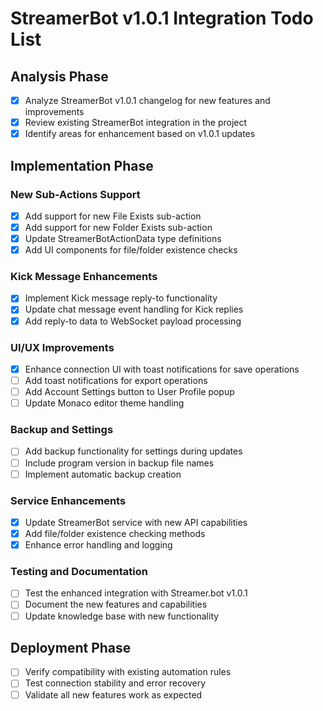 # StreamerBot v1.0.1 Integration Todo List

## Analysis Phase
- [x] Analyze StreamerBot v1.0.1 changelog for new features and improvements
- [x] Review existing StreamerBot integration in the project
- [x] Identify areas for enhancement based on v1.0.1 updates

## Implementation Phase

### New Sub-Actions Support
- [x] Add support for new File Exists sub-action
- [x] Add support for new Folder Exists sub-action
- [x] Update StreamerBotActionData type definitions
- [x] Add UI components for file/folder existence checks

### Kick Message Enhancements
- [x] Implement Kick message reply-to functionality
- [x] Update chat message event handling for Kick replies
- [x] Add reply-to data to WebSocket payload processing

### UI/UX Improvements
- [x] Enhance connection UI with toast notifications for save operations
- [ ] Add toast notifications for export operations
- [ ] Add Account Settings button to User Profile popup
- [ ] Update Monaco editor theme handling

### Backup and Settings
- [ ] Add backup functionality for settings during updates
- [ ] Include program version in backup file names
- [ ] Implement automatic backup creation

### Service Enhancements
- [x] Update StreamerBot service with new API capabilities
- [x] Add file/folder existence checking methods
- [x] Enhance error handling and logging

### Testing and Documentation
- [ ] Test the enhanced integration with Streamer.bot v1.0.1
- [ ] Document the new features and capabilities
- [ ] Update knowledge base with new functionality

## Deployment Phase
- [ ] Verify compatibility with existing automation rules
- [ ] Test connection stability and error recovery
- [ ] Validate all new features work as expected
